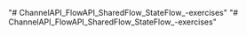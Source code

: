 "# ChannelAPI_FlowAPI_SharedFlow_StateFlow_-exercises" 
"# ChannelAPI_FlowAPI_SharedFlow_StateFlow_-exercises" 
